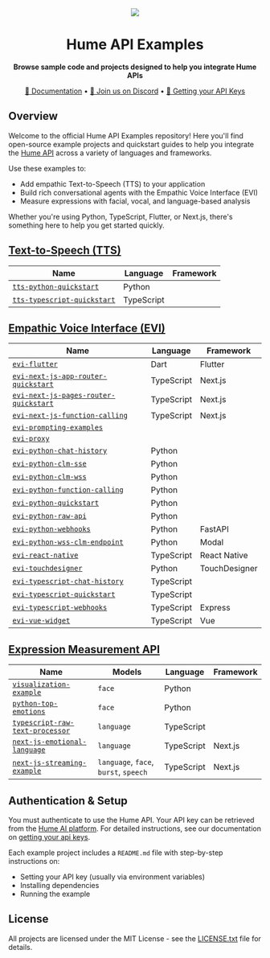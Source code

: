 <div align="center">
  <img src="https://storage.googleapis.com/hume-public-logos/hume/hume-banner.png">
  <h1>Hume API Examples</h1>
  <p>
    <strong>Browse sample code and projects designed to help you integrate Hume APIs</strong>
  </p>
  <p>
    <a href="https://docs.hume.ai">📘 Documentation</a> •
    <a href="https://discord.com/invite/humeai">💬 Join us on Discord</a> •
    <a href="https://dev.hume.ai/docs/introduction/api-key">🔐 Getting your API Keys</a>
  </p>
</div>

## Overview

Welcome to the official Hume API Examples repository!
Here you'll find open-source example projects and quickstart guides to help you integrate the [Hume API](https://docs.hume.ai) across a variety of languages and frameworks.

Use these examples to:

- Add empathic Text-to-Speech (TTS) to your application
- Build rich conversational agents with the Empathic Voice Interface (EVI)
- Measure expressions with facial, vocal, and language-based analysis

Whether you're using Python, TypeScript, Flutter, or Next.js, there's something here to help you get started quickly.

## [Text-to-Speech (TTS)](https://dev.hume.ai/docs/text-to-speech-tts/overview)

| Name                                                                                    | Language   | Framework       |
| --------------------------------------------------------------------------------------- | ---------- | --------------- |
| [`tts-python-quickstart`](/tts/tts-python-quickstart/README.md)                         | Python     |                 |
| [`tts-typescript-quickstart`](/tts/tts-typescript-quickstart/README.md)                 | TypeScript |                 |

## [Empathic Voice Interface (EVI)](https://dev.hume.ai/docs/empathic-voice-interface-evi/overview)

| Name                                                                                       | Language   | Framework       |
| ------------------------------------------------------------------------------------------ | ---------- | --------------- |
| [`evi-flutter`](/evi/evi-flutter/README.md)                                                | Dart       | Flutter         |
| [`evi-next-js-app-router-quickstart`](/evi/evi-next-js-app-router-quickstart/README.md)    | TypeScript | Next.js         |
| [`evi-next-js-pages-router-quickstart`](/evi/evi-next-js-pages-router-quickstart/README.md)| TypeScript | Next.js         |
| [`evi-next-js-function-calling`](/evi/evi-next-js-function-calling/README.md)              | TypeScript | Next.js         |
| [`evi-prompting-examples`](/evi/evi-prompting-examples/README.md)                          |            |                 |
| [`evi-proxy`](/evi/evi-proxy/README.md)                          |            |                 |
| [`evi-python-chat-history`](/evi/evi-python-chat-history/README.md)                        | Python     |                 |
| [`evi-python-clm-sse`](/evi/evi-python-clm-sse/README.md)                                  | Python     |                 |
| [`evi-python-clm-wss`](/evi/evi-python-clm-wss/README.md)                                  | Python     |                 |
| [`evi-python-function-calling`](/evi/evi-python-function-calling/README.md)                | Python     |                 |
| [`evi-python-quickstart`](/evi/evi-python-quickstart/README.md)                            | Python     |                 |
| [`evi-python-raw-api`](/evi/evi-python-raw-api/README.md)                                  | Python     |                 |
| [`evi-python-webhooks`](/evi/evi-python-webhooks/README.md)                                | Python     | FastAPI         |
| [`evi-python-wss-clm-endpoint`](/evi/evi-python-wss-clm-endpoint/)                         | Python     | Modal           |
| [`evi-react-native`](/evi/evi-react-native/README.md)                                      | TypeScript | React Native    |
| [`evi-touchdesigner`](/evi/evi-touchdesigner/README.md)                                    | Python     | TouchDesigner   |
| [`evi-typescript-chat-history`](/evi/evi-typescript-chat-history/README.md)                | TypeScript |                 |
| [`evi-typescript-quickstart`](/evi/evi-typescript-quickstart/README.md)                    | TypeScript |                 |
| [`evi-typescript-webhooks`](/evi/evi-typescript-webhooks/README.md)                        | TypeScript | Express         |
| [`evi-vue-widget`](/evi/evi-vue-widget/README.md)                                          | TypeScript | Vue             |

## [Expression Measurement API](https://dev.hume.ai/docs/expression-measurement-api/overview)

| Name                                                                                                     | Models                                | Language   | Framework   |
| -------------------------------------------------------------------------------------------------------- | ------------------------------------- | ---------- | ----------- |
| [`visualization-example`](/expression-measurement/visualization-example/example-notebook.ipynb)          | `face`                                | Python     |             |
| [`python-top-emotions`](/expression-measurement/batch/python-top-emotions/README.md)                     | `face`                                | Python     |             |
| [`typescript-raw-text-processor`](/expression-measurement/batch/typescript-raw-text-processor/README.md) | `language`                            | TypeScript |             |
| [`next-js-emotional-language`](/expression-measurement/batch/next-js-emotional-language/README.md)       | `language`                            | TypeScript | Next.js     |
| [`next-js-streaming-example`](/expression-measurement/streaming/next-js-streaming-example/README.md)     | `language`, `face`, `burst`, `speech` | TypeScript | Next.js     |

## Authentication & Setup

 You must authenticate to use the Hume API. Your API key can be retrieved from the [Hume AI platform](https://platform.hume.ai/settings/keys). For detailed instructions, see our documentation on [getting your api keys](https://dev.hume.ai/docs/introduction/api-key).

 Each example project includes a `README.md` file with step-by-step instructions on:
 - Setting your API key (usually via environment variables)
 - Installing dependencies
 - Running the example

## License

All projects are licensed under the MIT License - see the [LICENSE.txt](/LICENSE) file for details.
